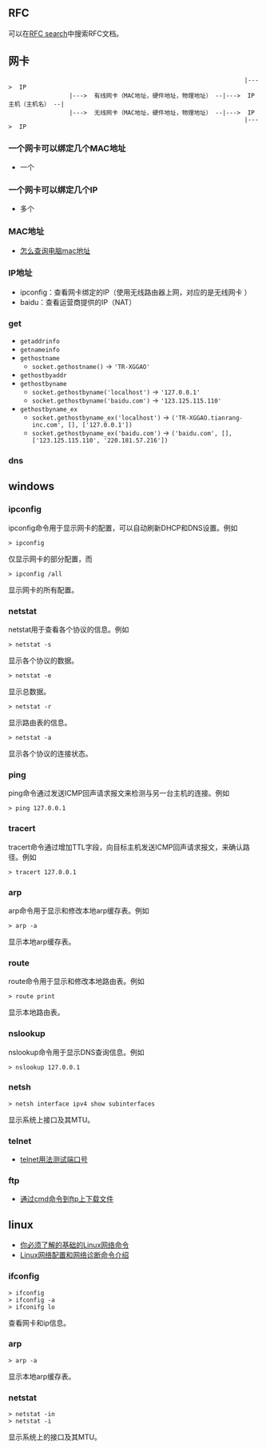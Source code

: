 ## RFC

可以在[RFC search](http://www.rfc-editor.org/search/rfc_search.php)中搜索RFC文档。

## 网卡

```
                                                                  |--->  IP
                 |--->  有线网卡（MAC地址，硬件地址，物理地址） --|--->  IP
主机（主机名） --|
                 |--->  无线网卡（MAC地址，硬件地址，物理地址） --|--->  IP
                                                                  |--->  IP
```

### 一个网卡可以绑定几个MAC地址

- 一个

### 一个网卡可以绑定几个IP

- 多个

### MAC地址

- [怎么查询电脑mac地址](https://jingyan.baidu.com/article/84b4f56529f2dc60f7da325c.html)

### IP地址

- ipconfig：查看网卡绑定的IP（使用无线路由器上网，对应的是无线网卡 ）
- baidu：查看运营商提供的IP（NAT）

### get

- `getaddrinfo`
- `getnameinfo`
- `gethostname`
  - `socket.gethostname()` -> `'TR-XGGAO'`
- `gethostbyaddr` 
- `gethostbyname`
  - `socket.gethostbyname('localhost')` -> `'127.0.0.1'`
  - `socket.gethostbyname('baidu.com')` -> `'123.125.115.110'`
- `gethostbyname_ex`
  - `socket.gethostbyname_ex('localhost')` -> `('TR-XGGAO.tianrang-inc.com', [], ['127.0.0.1'])`
  - `socket.gethostbyname_ex('baidu.com')` -> `('baidu.com', [], ['123.125.115.110', '220.181.57.216'])`

### dns

## windows

### ipconfig

ipconfig命令用于显示网卡的配置，可以自动刷新DHCP和DNS设置。例如

```
> ipconfig
```

仅显示网卡的部分配置，而

```
> ipconfig /all
```

显示网卡的所有配置。

### netstat

netstat用于查看各个协议的信息。例如

```
> netstat -s
```

显示各个协议的数据。

```
> netstat -e
```

显示总数据。

```
> netstat -r
```

显示路由表的信息。

```
> netstat -a
```

显示各个协议的连接状态。

### ping

ping命令通过发送ICMP回声请求报文来检测与另一台主机的连接。例如

```
> ping 127.0.0.1
```

### tracert

tracert命令通过增加TTL字段，向目标主机发送ICMP回声请求报文，来确认路径。例如

```
> tracert 127.0.0.1
```

### arp

arp命令用于显示和修改本地arp缓存表。例如

```
> arp -a
```

显示本地arp缓存表。

### route

route命令用于显示和修改本地路由表。例如

```
> route print
```

显示本地路由表。

### nslookup

nslookup命令用于显示DNS查询信息。例如

```
> nslookup 127.0.0.1
```

### netsh

```
> netsh interface ipv4 show subinterfaces
```

显示系统上接口及其MTU。

### telnet

- [telnet用法测试端口号](http://jingyan.baidu.com/article/a3aad71aa9e6efb1fb009694.html)

### ftp

- [通过cmd命令到ftp上下载文件](http://jingyan.baidu.com/article/6525d4b1300912ac7d2e941b.html)

## linux

- [你必须了解的基础的Linux网络命令](http://os.51cto.com/art/201609/518048.htm)
- [Linux网络配置和网络诊断命令介绍](http://jingyan.baidu.com/article/c1465413b694d90bfcfc4c97.html)

### ifconfig

```
> ifconfig
> ifconfig -a
> ifconifg lo
```

查看网卡和ip信息。

### arp

```
> arp -a
```

显示本地arp缓存表。

### netstat

```
> netstat -in
> netstat -i
```

显示系统上的接口及其MTU。